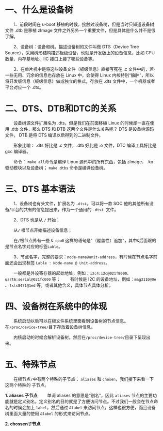 # 一、什么是设备树
&emsp;&emsp;1、前段时间在 u-boot 移植的时候，接触过设备树，但是当时只知道设备树文件 .dtb 是移植 zImage 文件之外另外一个重要文件，但是具体是什么并不是很了解。

&emsp;&emsp;2、设备树：设备和树。描述设备树的文件叫做 DTS（Device Tree Source），采用树形结构描述板级设备，也就是开发版上的设备信息，比如 CPU 数量、内存基地址、IIC 接口上接了哪些设备等。

&emsp;&emsp;3、在单片机中是将这些设备文件（板级信息）直接写死在 .c 文件中的，若·一些无用、冗余的信息也存放在 Linux 中，会使得 Linux 内核特别“臃肿”，所以将开发版信息（板级信息）做成独立的格式，存放在 .dts 文件中，一个机器或者平台对应一个 .dts。

# 二、DTS、DTB和DTC的关系
&emsp;&emsp;设备树源文件扩展名为 .dts，但是我们在前面移植 Linux 的时候却一直在使 用 .dtb 文件，那么 DTS 和 DTB 这两个文件是什么关系呢？ DTS 是设备树源码文件， DTB 是将 DTS 编译以后得到的二进制文件。

&emsp;&emsp;形象比喻：  .dts 好比是 .c 文件，.dtb 好比是 .o 文件，DTC 编译工具好比是  gcc 编译器。

&emsp;&emsp;命令： 
`make all`命令是编译 Linux 源码中的所有东西，包括 zImage， .ko 驱动模块以及设备树；
 `make dtbs` 命令是编译设备树。

# 三、DTS 基本语法
&emsp;&emsp;1、设备树也有头文件，扩展名为 `.dtsi`。可以将一款 SOC 他的其他所有设备/平台的共有的信息提出来，作为一个通用的 `.dtsi `文件。

&emsp;&emsp;2、DTS 也是从 `/` 开始；

&emsp;&emsp;从`/` 根节点开始描述设备信息；

&emsp;&emsp;在`/`根节点外有一些 `& cpu0` 这样的语句是"（覆盖性）追加"，其中`&`后面跟的是节点名字对应的标签`Lable`。

&emsp;&emsp;3、节点名字，完整的要求：`node-name@unit-address`，有时候在节点名字前面还会出现标签 `Lable : Node-name @ Unit-address`。

&emsp;&emsp;一般都是外设寄存器的起始地址，例如：`i2c4:i2c@021f8000`、`uart6:serial@021fc000` 等；
&emsp;&emsp;有时候是 I2C 的设备地址，例如：`mag3110@0e` 、`fxls8471@1ed` 等，或者其他含义，具体节点具体分析。

# 四、设备树在系统中的体现
&emsp;&emsp;系统启动以后可以在根文件系统里面看到设备树的节点信息。在`/proc/device-tree/`目下存放着设备树信息。

&emsp;&emsp;内核启动的时候会解析设备树，然后在`/proc/device-tree/`目录下呈现出来。

# 五、特殊节点
&emsp;&emsp;在根节点`/`中有两个特殊的子节点： `aliases` 和 `chosen`，我们接下来看一下这两个特殊的 子节点。 

**1. aliases 子节点**
&emsp;&emsp;单词 aliases 的意思是“别名”，因此 `aliases` 节点的主要功能就是定义别名，定义别名的目的就是了方便访问节点。不过我们一般会在节点命名的时候会加上 `label`，然后通过 `&label` 来访问节点，这样也很方便，而且设备树里面大量的使用 `&label` 的形式来访问节点。

**2. chossen子节点**
&emsp;&emsp;
<!--stackedit_data:
eyJoaXN0b3J5IjpbLTY2ODQ5OTY5MCwxNTI1NDQ1MzkyLDEzMT
I2NTE3NjgsLTEyODk5NzIzNDIsLTcwNjU1NTQ5MCwyMDYxOTUw
ODMyLDkzMjA3MTE5MCwxNjg1NDcxNjcsMTk2MDcxNTM0OCwxND
QyNDUzNzQzXX0=
-->